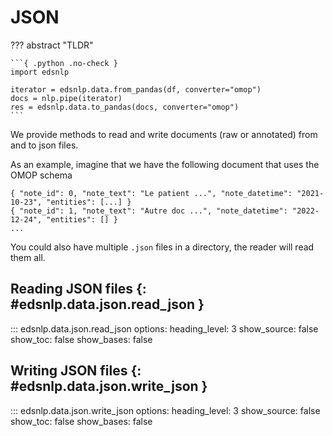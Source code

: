 # JSON

??? abstract "TLDR"

    ```{ .python .no-check }
    import edsnlp

    iterator = edsnlp.data.from_pandas(df, converter="omop")
    docs = nlp.pipe(iterator)
    res = edsnlp.data.to_pandas(docs, converter="omop")
    ```

We provide methods to read and write documents (raw or annotated) from and to json files.

As an example, imagine that we have the following document that uses the OMOP schema

```{ title="data.jsonl" }
{ "note_id": 0, "note_text": "Le patient ...", "note_datetime": "2021-10-23", "entities": [...] }
{ "note_id": 1, "note_text": "Autre doc ...", "note_datetime": "2022-12-24", "entities": [] }
...
```

You could also have multiple `.json` files in a directory, the reader will read them all.

## Reading JSON files {: #edsnlp.data.json.read_json }

::: edsnlp.data.json.read_json
    options:
        heading_level: 3
        show_source: false
        show_toc: false
        show_bases: false

## Writing JSON files {: #edsnlp.data.json.write_json }

::: edsnlp.data.json.write_json
    options:
        heading_level: 3
        show_source: false
        show_toc: false
        show_bases: false
